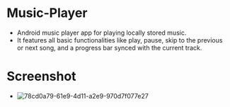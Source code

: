# Music-Player

- Android music player app for playing locally stored music.
- It features all basic functionalities like play, pause, skip to the previous or next song, and a progress bar synced with the current track.

# Screenshot

- ![78cd0a79-61e9-4d11-a2e9-970d7f077e27](https://github.com/its-kks/Music-Player/assets/99683544/7fe2504a-c5f1-4164-a73c-b7f075d9720c)
